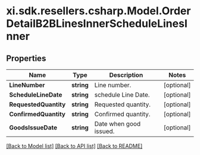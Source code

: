 # xi.sdk.resellers.csharp.Model.OrderDetailB2BLinesInnerScheduleLinesInner

## Properties

Name | Type | Description | Notes
------------ | ------------- | ------------- | -------------
**LineNumber** | **string** | Line number. | [optional] 
**ScheduleLineDate** | **string** | schedule Line Date. | [optional] 
**RequestedQuantity** | **string** | Requested quantity. | [optional] 
**ConfirmedQuantity** | **string** | Confirmed quantity. | [optional] 
**GoodsIssueDate** | **string** | Date when good issued. | [optional] 

[[Back to Model list]](../README.md#documentation-for-models) [[Back to API list]](../README.md#documentation-for-api-endpoints) [[Back to README]](../README.md)

